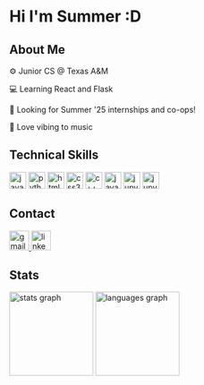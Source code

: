 <!--
**sumshiu/sumshiu** is a ✨ _special_ ✨ repository because its `README.md` (this file) appears on your GitHub profile.

Here are some ideas to get you started:

- 🔭 I’m currently working on ...
- 🌱 I’m currently learning ...
- 👯 I’m looking to collaborate on ...
- 🤔 I’m looking for help with ...
- 💬 Ask me about ...
- 📫 How to reach me: ...
- 😄 Pronouns: ...
- ⚡ Fun fact: ...
-->
# Hi I'm Summer :D

## About Me
⚙️ Junior CS @ Texas A&M

💻 Learning React and Flask

🔭 Looking for Summer '25 internships and co-ops!

🌃 Love vibing to music

###
## Technical Skills
<div align="left">
  <img src="https://img.shields.io/badge/Javascript-gray?style=for-the-badge&logo=javascript" height="30" alt="javascript logo"  />
  <img src="https://img.shields.io/badge/Python-4584b6?style=for-the-badge&logo=python&logoColor=ffde57" height="30" alt="python logo"  />
  <img src="https://img.shields.io/badge/HTML5-orange?style=for-the-badge&logo=html5&logoColor=white" height="30" alt="html5 logo"  />
  <img src="https://img.shields.io/badge/CSS3-2965f1?style=for-the-badge&logo=css3&logoColor=white" height="30" alt="css3 logo"  />
  <img src="https://img.shields.io/badge/C++-044F88?style=for-the-badge&logo=cplusplus&logoColor=white" height="30" alt="c++ logo"  />
  <img src="https://img.shields.io/badge/Java-red?style=for-the-badge&logo=buymeacoffee&logoColor=white" height="30" alt="java logo"  />
  <img src="https://img.shields.io/badge/Juypter Notebook-F37626?style=for-the-badge&logo=Jupyter&logoColor=white" height="30" alt="jupyter logo"  />
  <img src="https://img.shields.io/badge/Firebase-f6820d?style=for-the-badge&logo=firebase&logoColor=white" height="30" alt="jupyter logo"  />
</div>


###

## Contact
<div align="left">
  <a href='mailto:summerrwong19@gmail.com'> <img src="https://img.shields.io/static/v1?message=Gmail&logo=gmail&label=&color=D14836&logoColor=white&labelColor=&style=for-the-badge" height="35" alt="gmail logo"/> </a>
  <a href='https://www.linkedin.com/in/summerrwong/'> <img src="https://img.shields.io/static/v1?message=LinkedIn&logo=linkedin&label=&color=0077B5&logoColor=white&labelColor=&style=for-the-badge" height="35" alt="linkedin logo"/> </a>
</div>

###

## Stats
<div align="left">
  <img src="https://github-readme-stats.vercel.app/api?username=sumshiu&hide_title=false&hide_rank=false&show_icons=true&include_all_commits=true&count_private=true&disable_animations=false&theme=dracula&locale=en&hide_border=false&order=1" height="150" alt="stats graph"  />
  <img src="https://github-readme-stats.vercel.app/api/top-langs?username=sumshiu&locale=en&hide_title=false&layout=compact&card_width=320&langs_count=5&theme=dracula&hide_border=false&order=2" height="150" alt="languages graph"  />
</div>


